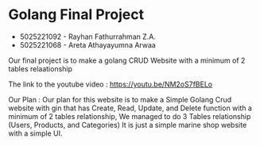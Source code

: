 # Golang Final Project

- 5025221092 - Rayhan Fathurrahman Z.A.
- 5025221068 - Areta Athayayumna Arwaa

Our final project is to make a golang CRUD Website with a minimum of  2 tables relaationship

The link to the youtube video : https://youtu.be/NM2oS7fBELo

Our Plan :
Our plan for this website is to make a Simple Golang Crud website with gin that has Create, Read, Update, and Delete function with a minimum of 2 tables relationship, We managed to do 3 Tables relationship (Users, Products, and Categories) It is just a simple marine shop website with a simple UI.
